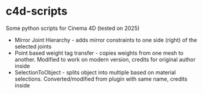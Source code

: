 # c4d-scripts
Some python scripts for Cinema 4D (tested on 2025)

* Mirror Joint Hierarchy - adds mirror constraints to one side (right) of the selected joints 
* Point based weight tag transfer - copies weights from one mesh to another. Modified to work on modern version, credits for original author inside
* SelectionToObject - splits object into multiple based on material selections. Converted/modified from plugin with same name, credits inside

